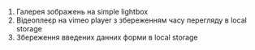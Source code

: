 1. Галерея зображень на simple lightbox
2. Відеоплеєр на vimeo player з збереженням часу перегляду в local storage
3. Збереження введених данних форми в local storage 
